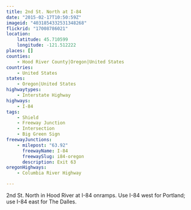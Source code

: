 ```yaml
---
title: 2nd St. North at I-84
date: "2015-02-17T10:50:59Z"
imageid: "4031854332531348268"
flickrid: "17008786021"
location:
    latitude: 45.710599
    longitude: -121.512222
places: []
counties:
    - Hood River County|Oregon|United States
countries:
    - United States
states:
    - Oregon|United States
highwaytypes:
    - Interstate Highway
highways:
    - I-84
tags:
    - Shield
    - Freeway Junction
    - Intersection
    - Big Green Sign
freewayJunctions:
    - milepost: "63.92"
      freewayName: I-84
      freewaySlug: i84-oregon
      description: Exit 63
oregonHighways:
    - Columbia River Highway

---
```

2nd St. North in Hood River at I-84 onramps.  Use I-84 west for Portland; use I-84 east for The Dalles.